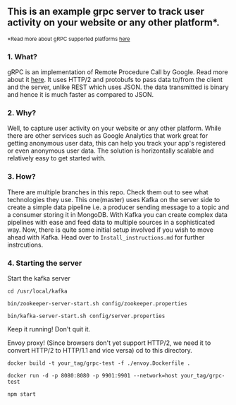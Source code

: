 ## This is an example grpc server to track user activity on your website or any other platform*.

<sub>*Read more about gRPC supported platforms [here](https://www.grpc.io/docs/)</sub>

### 1. What?
gRPC is an implementation of Remote Procedure Call by Google. Read more about it [here](https://www.grpc.io/docs/tutorials/basic/node/). It uses HTTP/2 and protobufs to pass data to/from the client and the server, unlike REST which uses JSON. the data transmitted is binary and hence it is much faster as compared to JSON.

### 2. Why?
Well, to capture user activity on your website or any other platform. While there are other services such as Google Analytics that work great for getting anonymous user data, this can help you track your app's registered or even anonymous user data. The solution is horizontally scalable and relatively easy to get started with.

### 3. How?
There are multiple branches in this repo. Check them out to see what technologies they use. This one(master) uses Kafka on the server side to create a simple data pipeline i.e. a producer sending message to a topic and a consumer storing it in MongoDB. With Kafka you can create complex data pipelines with ease and feed data to multiple sources in a sophisticated way.
Now, there is quite some initial setup involved if you wish to move ahead with Kafka. Head over to `Install_instructions.md` for further instrcutions.

### 4. Starting the server
Start the kafka server

`cd /usr/local/kafka`

`bin/zookeeper-server-start.sh config/zookeeper.properties`

`bin/kafka-server-start.sh config/server.properties`

Keep it running! Don't quit it.

Envoy proxy! (Since browsers don't yet support HTTP/2, we need it to convert HTTP/2 to HTTP/1.1 and vice versa)
cd to this directory.

`docker build -t your_tag/grpc-test -f ./envoy.Dockerfile .`

`docker run -d -p 8080:8080 -p 9901:9901 --network=host your_tag/grpc-test`

`npm start`